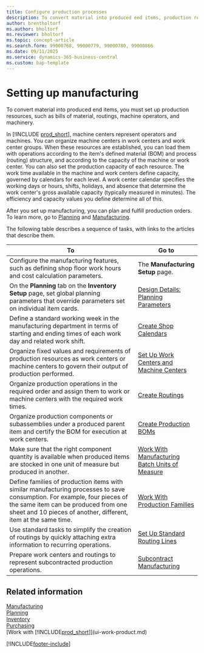 ```yaml
---
title: Configure production processes
description: To convert material into produced end items, production resources, such as bills of material, routings, machine operators, and machinery must be set up in the system.
author: brentholtorf
ms.author: bholtorf
ms.reviewer: bholtorf
ms.topic: concept-article
ms.search.form: 99000768, 99000779, 99000780, 99000866
ms.date: 09/11/2025
ms.service: dynamics-365-business-central
ms.custom: bap-template
---
```


# Setting up manufacturing

To convert material into produced end items, you must set up production resources, such as bills of material, routings, machine operators, and machinery.

In [!INCLUDE [prod_short](includes/prod_short.md)], machine centers represent operators and machines. You can organize machine centers in work centers and work center groups. When these resources are established, you can load them with operations according to the item's defined material (BOM) and process (routing) structure, and according to the capacity of the machine or work center. You can also set the production capacity of each resource. The work time available in the machine and work centers define capacity, governed by calendars for each level. A work center calendar specifies the working days or hours, shifts, holidays, and absence that determine the work center's gross available capacity (typically measured in minutes). The efficiency and capacity values you define determine all of this.  

After you set up manufacturing, you can plan and fulfill production orders. To learn more, go to [Planning](production-planning.md) and [Manufacturing](production-manage-manufacturing.md).  

The following table describes a sequence of tasks, with links to the articles that describe them.

|**To**|**Go to**|  
|------------|-------------|  
|Configure the manufacturing features, such as defining shop floor work hours and cost calculation parameters.|The **Manufacturing Setup** page.|
|On the **Planning** tab on the **Inventory Setup** page, set global planning parameters that override parameters set on individual item cards.|[Design Details: Planning Parameters](design-details-planning-parameters.md)|
|Define a standard working week in the manufacturing department in terms of starting and ending times of each work day and related work shift.|[Create Shop Calendars](production-how-to-create-work-center-calendars.md)|  
|Organize fixed values and requirements of production resources as work centers or machine centers to govern their output of production performed.|[Set Up Work Centers and Machine Centers](production-how-to-set-up-work-and-machine-centers.md)|
|Organize production operations in the required order and assign them to work or machine centers with the required work times.|[Create Routings](production-how-to-create-routings.md)|
|Organize production components or subassemblies under a produced parent item and certify the BOM for execution at work centers.|[Create Production BOMs](production-how-to-create-production-boms.md)|
|Make sure that the right component quantity is available when produced items are stocked in one unit of measure but produced in another.|[Work With Manufacturing Batch Units of Measure](production-how-to-use-the-manufacturing-batch-unit-of-measure.md)|  
|Define families of production items with similar manufacturing processes to save consumption. For example, four pieces of the same item can be produced from one sheet and 10 pieces of another, different, item at the same time.|[Work With Production Families](production-how-work-family.md)|
|Use standard tasks to simplify the creation of routings by quickly attaching extra information to recurring operations.|[Set Up Standard Routing Lines](production-how-set-up-standard-routing-lines.md)|  
|Prepare work centers and routings to represent subcontracted production operations.|[Subcontract Manufacturing](production-how-to-subcontract-manufacturing.md)|  

## Related information

[Manufacturing](production-manage-manufacturing.md)  
[Planning](production-planning.md)  
[Inventory](inventory-manage-inventory.md)  
[Purchasing](purchasing-manage-purchasing.md)  
[Work with [!INCLUDE[prod_short](includes/prod_short.md)]](ui-work-product.md)  

[!INCLUDE[footer-include](includes/footer-banner.md)]
